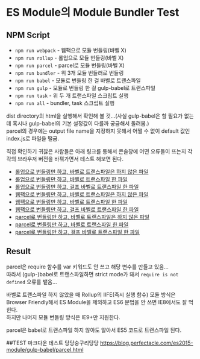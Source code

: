 # ES Module의 Module Bundler Test
## NPM Script
* `npm run webpack` - 웹팩으로 모듈 번들링(바벨 X)  
* `npm run rollup` - 롤업으로 모듈 번들링(바벨 X)  
* `npm run parcel` - parcel로 모듈 번들링(바벨 X)  
* `npm run bundler` - 위 3개 모듈 번들러로 번들링  
* `npm run babel` - 모듈로 번들링 한 걸 바벨로 트랜스파일  
* `npm run gulp` - 모듈로 번들링 한 걸 gulp-babel로 트랜스파일
* `npm run task` - 위 두 개 트랜스파일 스크립트 실행  
* `npm run all` - bundler, task 스크립트 실행  

dist directory의 html을 실행해서 확인해 볼 것...(사실 gulp-babel은 할 필요가 없는데 혹시나 gulp-babel의 기본 설정값이 다를까 궁금해서 돌려봄.)  
parcel의 경우에는 output file name을 지정하지 못해서 어쩔 수 없이 default 값인 index.js로 파일을 떨굼.

직접 확인하기 귀찮은 사람들은 아래 링크를 통해서 콘솔창에 어떤 오류들이 뜨는지 각각의 브라우저 버전을 바꿔가면서 테스트 해보면 된다.  
* [롤업으로 번들링만 하고, 바벨로 트랜스파일은 하지 않은 파일](https://blog.perfectacle.com/es2015-module/rollup.html)  
* [롤업으로 번들링만 하고, 바벨로 트랜스파일 한 파일](https://blog.perfectacle.com/es2015-module/babel/rollup.html)  
* [롤업으로 번들링만 하고, 걸프 바벨로 트랜스파일 한 파일](https://blog.perfectacle.com/es2015-module/gulp-babel/rollup.html)  
* [웹팩으로 번들링만 하고, 바벨로 트랜스파일은 하지 않은 파일](https://blog.perfectacle.com/es2015-module/webpack.html)  
* [웹팩으로 번들링만 하고, 바벨로 트랜스파일 한 파일](https://blog.perfectacle.com/es2015-module/babel/webpack.html)  
* [웹팩으로 번들링만 하고, 걸프 바벨로 트랜스파일 한 파일](https://blog.perfectacle.com/es2015-module/gulp-babel/webpack.html)
* [parcel로 번들링만 하고, 바벨로 트랜스파일은 하지 않은 파일](https://blog.perfectacle.com/es2015-module/parcel.html)  
* [parcel로 번들링만 하고, 바벨로 트랜스파일 한 파일](https://blog.perfectacle.com/es2015-module/babel/parcel.html)  
* [parcel로 번들링만 하고, 걸프 바벨로 트랜스파일 한 파일](https://blog.perfectacle.com/es2015-module/gulp-babel/parcel.html)

## Result
parcel은 require 함수를 var 키워드도 안 쓰고 해당 변수를 만들고 있음...  
따라서 (gulp-)babel로 트랜스파일하면 strict mode가 돼서 `require is not defined` 오류를 뱉음...  

바벨로 트랜스파일 하지 않았을 때 Rollup의 IIFE(즉시 실행 함수) 모듈 방식은 Browser Friendly해서
ES Module을 제외하고 ES6 문법을 안 쓰면 IE8에서도 잘 먹힌다.  
하지만 나머지 모듈 번들링 방식은 IE9+만 지원한다.  

parcel은 babel로 트랜스파일 하지 않아도 알아서 ES5 코드로 트랜스파일 된다.  

##TEST
마크다운 테스트
당당숭구리당당
https://blog.perfectacle.com/es2015-module/gulp-babel/parcel.html
